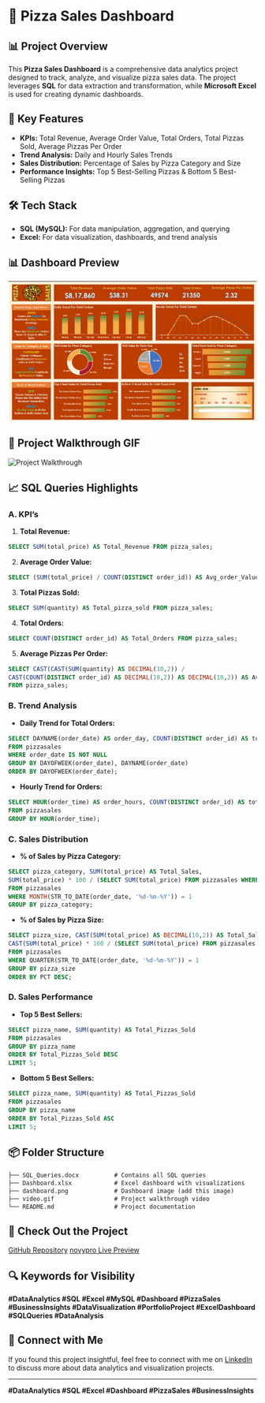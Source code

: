 # 🍕 Pizza Sales Dashboard

## 📊 Project Overview
This **Pizza Sales Dashboard** is a comprehensive data analytics project designed to track, analyze, and visualize pizza sales data. The project leverages **SQL** for data extraction and transformation, while **Microsoft Excel** is used for creating dynamic dashboards.

## 🚀 Key Features
- **KPIs:** Total Revenue, Average Order Value, Total Orders, Total Pizzas Sold, Average Pizzas Per Order
- **Trend Analysis:** Daily and Hourly Sales Trends
- **Sales Distribution:** Percentage of Sales by Pizza Category and Size
- **Performance Insights:** Top 5 Best-Selling Pizzas & Bottom 5 Best-Selling Pizzas

## 🛠️ Tech Stack
- **SQL (MySQL):** For data manipulation, aggregation, and querying
- **Excel:** For data visualization, dashboards, and trend analysis

## 📊 Dashboard Preview
![Pizza Sales Dashboard](./dashboard.png)

## 🎥 Project Walkthrough GIF
![Project Walkthrough](./video.gif)

## 📈 SQL Queries Highlights
### A. KPI’s
1. **Total Revenue:**  
```sql
SELECT SUM(total_price) AS Total_Revenue FROM pizza_sales;
```
2. **Average Order Value:**  
```sql
SELECT (SUM(total_price) / COUNT(DISTINCT order_id)) AS Avg_order_Value FROM pizza_sales;
```
3. **Total Pizzas Sold:**  
```sql
SELECT SUM(quantity) AS Total_pizza_sold FROM pizza_sales;
```
4. **Total Orders:**  
```sql
SELECT COUNT(DISTINCT order_id) AS Total_Orders FROM pizza_sales;
```
5. **Average Pizzas Per Order:**  
```sql
SELECT CAST(CAST(SUM(quantity) AS DECIMAL(10,2)) / 
CAST(COUNT(DISTINCT order_id) AS DECIMAL(10,2)) AS DECIMAL(10,2)) AS Avg_Pizzas_per_order
FROM pizza_sales;
```

### B. Trend Analysis
- **Daily Trend for Total Orders:**  
```sql
SELECT DAYNAME(order_date) AS order_day, COUNT(DISTINCT order_id) AS total_orders
FROM pizzasales
WHERE order_date IS NOT NULL
GROUP BY DAYOFWEEK(order_date), DAYNAME(order_date)
ORDER BY DAYOFWEEK(order_date);
```

- **Hourly Trend for Orders:**  
```sql
SELECT HOUR(order_time) AS order_hours, COUNT(DISTINCT order_id) AS total_orders
FROM pizzasales
GROUP BY HOUR(order_time);
```

### C. Sales Distribution
- **% of Sales by Pizza Category:**  
```sql
SELECT pizza_category, SUM(total_price) AS Total_Sales, 
SUM(total_price) * 100 / (SELECT SUM(total_price) FROM pizzasales WHERE MONTH(STR_TO_DATE(order_date, '%d-%m-%Y')) = 1) AS PCT
FROM pizzasales
WHERE MONTH(STR_TO_DATE(order_date, '%d-%m-%Y')) = 1
GROUP BY pizza_category;
```

- **% of Sales by Pizza Size:**  
```sql
SELECT pizza_size, CAST(SUM(total_price) AS DECIMAL(10,2)) AS Total_Sales, 
CAST(SUM(total_price) * 100 / (SELECT SUM(total_price) FROM pizzasales WHERE QUARTER(STR_TO_DATE(order_date, '%d-%m-%Y')) = 1) AS DECIMAL(10,2)) AS PCT
FROM pizzasales
WHERE QUARTER(STR_TO_DATE(order_date, '%d-%m-%Y')) = 1
GROUP BY pizza_size
ORDER BY PCT DESC;
```

### D. Sales Performance
- **Top 5 Best Sellers:**  
```sql
SELECT pizza_name, SUM(quantity) AS Total_Pizzas_Sold
FROM pizzasales
GROUP BY pizza_name
ORDER BY Total_Pizzas_Sold DESC
LIMIT 5;
```

- **Bottom 5 Best Sellers:**  
```sql
SELECT pizza_name, SUM(quantity) AS Total_Pizzas_Sold
FROM pizzasales
GROUP BY pizza_name
ORDER BY Total_Pizzas_Sold ASC
LIMIT 5;
```

## 📦 Folder Structure
```
├── SQL_Queries.docx          # Contains all SQL queries
├── Dashboard.xlsx            # Excel dashboard with visualizations
├── dashboard.png             # Dashboard image (add this image)
├── video.gif                 # Project walkthrough video
└── README.md                 # Project documentation
```

## 🔗 Check Out the Project
[GitHub Repository](https://github.com/sonikirtan110/Pizza-Sales-Dashboard-/tree/main)
[novypro Live Preview](https://project.novypro.com/C3taWT)

## 🔍 Keywords for Visibility
**#DataAnalytics #SQL #Excel #MySQL #Dashboard #PizzaSales #BusinessInsights #DataVisualization #PortfolioProject #ExcelDashboard #SQLQueries #DataAnalysis**

## 🤝 Connect with Me
If you found this project insightful, feel free to connect with me on [LinkedIn](https://www.linkedin.com/in/kirtansoni02) to discuss more about data analytics and visualization projects.

---  
**#DataAnalytics #SQL #Excel #Dashboard #PizzaSales #BusinessInsights**

